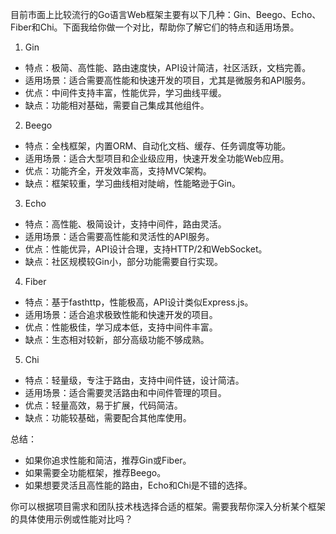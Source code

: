 目前市面上比较流行的Go语言Web框架主要有以下几种：Gin、Beego、Echo、Fiber和Chi。下面我给你做一个对比，帮助你了解它们的特点和适用场景。

1. Gin
- 特点：极简、高性能、路由速度快，API设计简洁，社区活跃，文档完善。
- 适用场景：适合需要高性能和快速开发的项目，尤其是微服务和API服务。
- 优点：中间件支持丰富，性能优异，学习曲线平缓。
- 缺点：功能相对基础，需要自己集成其他组件。

2. Beego
- 特点：全栈框架，内置ORM、自动化文档、缓存、任务调度等功能。
- 适用场景：适合大型项目和企业级应用，快速开发全功能Web应用。
- 优点：功能齐全，开发效率高，支持MVC架构。
- 缺点：框架较重，学习曲线相对陡峭，性能略逊于Gin。

3. Echo
- 特点：高性能、极简设计，支持中间件，路由灵活。
- 适用场景：适合需要高性能和灵活性的API服务。
- 优点：性能优异，API设计合理，支持HTTP/2和WebSocket。
- 缺点：社区规模较Gin小，部分功能需要自行实现。

4. Fiber
- 特点：基于fasthttp，性能极高，API设计类似Express.js。
- 适用场景：适合追求极致性能和快速开发的项目。
- 优点：性能极佳，学习成本低，支持中间件丰富。
- 缺点：生态相对较新，部分高级功能不够成熟。

5. Chi
- 特点：轻量级，专注于路由，支持中间件链，设计简洁。
- 适用场景：适合需要灵活路由和中间件管理的项目。
- 优点：轻量高效，易于扩展，代码简洁。
- 缺点：功能较基础，需要配合其他库使用。

总结：
- 如果你追求性能和简洁，推荐Gin或Fiber。
- 如果需要全功能框架，推荐Beego。
- 如果想要灵活且高性能的路由，Echo和Chi是不错的选择。

你可以根据项目需求和团队技术栈选择合适的框架。需要我帮你深入分析某个框架的具体使用示例或性能对比吗？